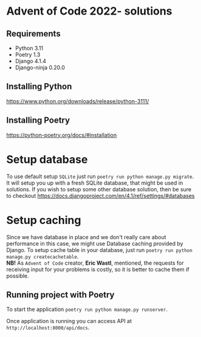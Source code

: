 # Advent of Code 2022- solutions

## Requirements
* Python 3.11
* Poetry 1.3
* Django 4.1.4
* Django-ninja 0.20.0

## Installing Python
https://www.python.org/downloads/release/python-3111/

## Installing Poetry
https://python-poetry.org/docs/#installation

# Setup database
To use default setup `SQLite` just run `poetry run python manage.py migrate`. It will setup you up with a fresh SQLite database, that might be used in solutions. If you wish to setup some other database solution, then be sure to checkout https://docs.djangoproject.com/en/4.1/ref/settings/#databases

# Setup caching
Since we have database in place and we don't really care about performance in this case, we might use Database caching provided by Django. To setup cache table in your database, just run `poetry run python manage.py createcachetable`.  
**NB!** As `Advent of Code` creator, **Eric Wastl**, mentioned, the requests for receiving input for your problems is costly, so it is better to cache them if possible.

## Running project with Poetry
To start the application `poetry run python manage.py runserver`.

Once application is running you can access API at `http://localhost:8000/api/docs`.